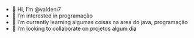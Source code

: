 - 👋 Hi, I’m @valdeni7
- 👀 I’m interested in programação 
- 🌱 I’m currently learning algumas coisas na area do java, programação
- 💞️ I’m looking to collaborate on projetos algum dia
  
  

<!---
valdeni7/valdeni7 is a ✨ special ✨ repository because its `README.md` (this file) appears on your GitHub profile.
You can click the Preview link to take a look at your changes.
--->

